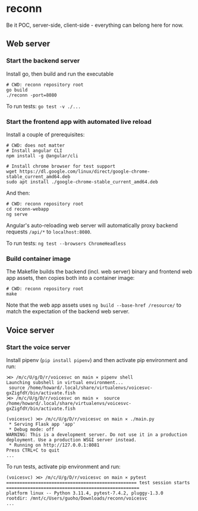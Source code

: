 # reconn

Be it POC, server-side, client-side - everything can belong here for now.

## Web server

### Start the backend server

Install go, then build and run the executable

```shell
# CWD: reconn repository root
go build
./reconn -port=8080
```

To run tests: `go test -v ./...`

### Start the frontend app with automated live reload

Install a couple of prerequisites:

```shell
# CWD: does not matter
# Install angular CLI
npm install -g @angular/cli

# Install chrome browser for test support
wget https://dl.google.com/linux/direct/google-chrome-stable_current_amd64.deb
sudo apt install ./google-chrome-stable_current_amd64.deb
```

And then:

```shell
# CWD: reconn repository root
cd reconn-webapp
ng serve
```

Angular's auto-reloading web server will automatically proxy backend requests `/api/*` to `localhost:8080`.

To run tests: `ng test --browsers ChromeHeadless`

### Build container image

The Makefile builds the backend (incl. web server) binary and frontend web app assets, then copies both into a container image:

```shell
# CWD: reconn repository root
make
```

Note that the web app assets uses `ng build --base-href /resource/` to match the expectation of the backend web server.

## Voice server

### Start the voice server

Install pipenv (`pip install pipenv`) and then activate pip environment and run:

```shell
⋊> /m/c/U/g/D/r/voicesvc on main ⨯ pipenv shell
Launching subshell in virtual environment...
 source /home/howard/.local/share/virtualenvs/voicesvc-gxZigfdY/bin/activate.fish
⋊> /m/c/U/g/D/r/voicesvc on main ⨯  source /home/howard/.local/share/virtualenvs/voicesvc-gxZigfdY/bin/activate.fish

(voicesvc) ⋊> /m/c/U/g/D/r/voicesvc on main ⨯ ./main.py
 * Serving Flask app 'app'
 * Debug mode: off
WARNING: This is a development server. Do not use it in a production deployment. Use a production WSGI server instead.
 * Running on http://127.0.0.1:8081
Press CTRL+C to quit
...
```

To run tests, activate pip environment and run:

```shell
(voicesvc) ⋊> /m/c/U/g/D/r/voicesvc on main ⨯ pytest
================================================= test session starts ==================================================
platform linux -- Python 3.11.4, pytest-7.4.2, pluggy-1.3.0
rootdir: /mnt/c/Users/guoho/Downloads/reconn/voicesvc
...
```
